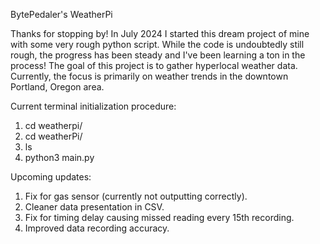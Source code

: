 BytePedaler's WeatherPi

Thanks for stopping by! In July 2024 I started this dream project of mine 
with some very rough python script. While the code is undoubtedly still 
rough, the progress has been steady and I've been learning a ton in the 
process! The goal of this project is to gather hyperlocal weather data. 
Currently, the focus is primarily on weather trends in the downtown 
Portland, Oregon area.

Current terminal initialization procedure:
1. cd weatherpi/
2. cd weatherPi/
3. ls
4. python3 main.py

Upcoming updates:
1. Fix for gas sensor (currently not outputting correctly).
2. Cleaner data presentation in CSV.
3. Fix for timing delay causing missed reading every 15th recording.
4. Improved data recording accuracy.